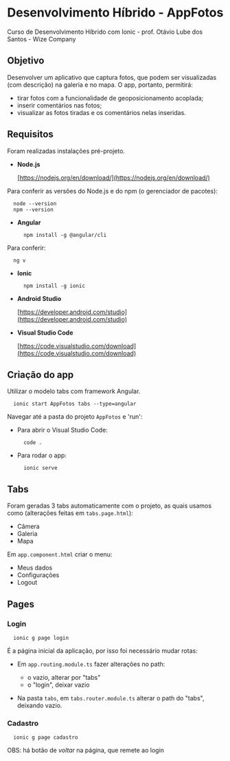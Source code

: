 # Desenvolvimento Híbrido - AppFotos
Curso de Desenvolvimento Híbrido com Ionic - prof. Otávio Lube dos Santos - Wize Company


## Objetivo
Desenvolver um aplicativo que captura fotos, que podem ser visualizadas (com descrição) na galeria e no mapa.
O app, portanto, permitirá:
- tirar fotos com a funcionalidade de geoposicionamento acoplada;
- inserir comentários nas fotos;
- visualizar as fotos tiradas e os comentários nelas inseridas.


## Requisitos

Foram realizadas instalações pré-projeto.

* **Node.js**

	[https://nodejs.org/en/download/](https://nodejs.org/en/download/)

Para conferir as versões do Node.js e do npm (o gerenciador de pacotes):
  ```
    node --version
    npm --version
  ```

* **Angular**

  ```
    npm install -g @angular/cli
  ```

Para conferir:

  ```
    ng v
  ```

* **Ionic**

  ```
    npm install -g ionic
  ```

* **Android Studio**

	[https://developer.android.com/studio](https://developer.android.com/studio)

* **Visual Studio Code**

	[https://code.visualstudio.com/download](https://code.visualstudio.com/download)


## Criação do app

Utilizar o modelo tabs com framework Angular.

  ```
    ionic start AppFotos tabs --type=angular
  ```

Navegar até a pasta do projeto `AppFotos` e 'run':

- Para abrir o Visual Studio Code:

  ```
    code .
  ```

- Para rodar o app:

  ```
    ionic serve
  ```


## Tabs

Foram geradas 3 tabs automaticamente com o projeto, as quais usamos como (alterações feitas em `tabs.page.html`):
* Câmera
* Galeria
* Mapa

Em `app.component.html` criar o menu:
* Meus dados
* Configurações
* Logout


## Pages

### Login

  ```
    ionic g page login
  ```

É a página inicial da aplicação, por isso foi necessário mudar rotas:

- Em `app.routing.module.ts` fazer alterações no path:
	- o vazio, alterar por "tabs"
	- o "login", deixar vazio

- Na pasta `tabs`, em `tabs.router.module.ts` alterar o path do "tabs", deixando vazio.



### Cadastro

  ```
    ionic g page cadastro
  ```
  
OBS: há botão de _voltar_ na página, que remete ao login

